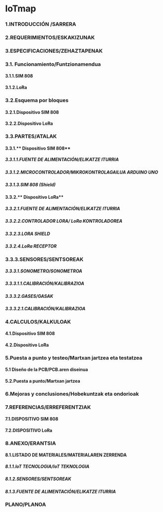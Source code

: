 # IoTmap
### 1.INTRODUCCIÓN /SARRERA
### 2.REQUERIMIENTOS/ESKAKIZUNAK
### 3.ESPECIFICACIONES/ZEHAZTAPENAK
### 3.1. Funcionamiento/Funtzionamendua
#### 3.1.1.SIM 808
#### 3.1.2.LoRa
### 3.2.Esquema por bloques
#### 3.2.1.Dispositivo SIM 808
#### 3.2.2.Dispositivo LoRa
### 3.3.PARTES/ATALAK
#### 3.3.1.** Dispositivo SIM 808**
#####  3.3.1.1.FUENTE DE ALIMENTACIÓN/ELIKATZE ITURRIA
#####  3.3.1.2.MICROCONTROLADOR/MIKROKONTROLAGAILUA ARDUINO UNO
#####  3.3.1.3.SIM 808 (Shield)
#### 3.3.2.** Dispositivo LoRa**
#####  3.3.2.1.FUENTE DE ALIMENTACIÓN/ELIKATZE ITURRIA
#####  3.3.2.2.CONTROLADOR LORA/ LoRa KONTROLADOREA
#####  3.3.2.3.LORA SHIELD
#####  3.3.2.4.LoRa RECEPTOR
### 3.3.3.SENSORES/SENTSOREAK
#####  3.3.3.1.SONOMETRO/SONOMETROA
#####   3.3.3.1.1.CALIBRACIÓN/KALIBRAZIOA
#####  3.3.3.2.GASES/GASAK
#####   3.3.3.2.1.CALIBRACIÓN/KALIBRAZIOA
### 4.CALCULOS/KALKULOAK
#### 4.1.Dispositivo SIM 808
#### 4.2.Dispositivo LoRa
### 5.Puesta a punto y testeo/Martxan jartzea eta testatzea
#### 5.1 Diseño de la PCB/PCB.aren diseinua
#### 5.2.Puesta a punto/Martxan jartzea
### 6.Mejoras y conclusiones/Hobekuntzak eta ondorioak
### 7.REFERENCIAS/ERREFERENTZIAK
#### 7.1.DISPOSITIVO SIM 808
#### 7.2.DISPOSITIVO LoRa
### 8.ANEXO/ERANTSIA
#### 8.1.LISTADO DE MATERIALES/MATERIALAREN ZERRENDA
##### 8.1.1.IoT TECNOLOGIA/IoT TEKNOLOGIA
##### 8.1.2.SENSORES/SENTSOREAK
##### 8.1.3.FUENTE DE ALIMENTACIÓN/ELIKATZE ITURRIA
### PLANO/PLANOA

